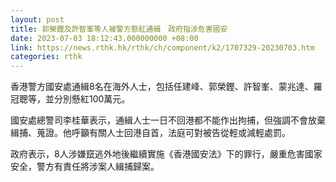 ```yaml
---
layout: post
title: 郭榮鏗及許智峯等人被警方懸紅通緝　政府指涉危害國安
date: 2023-07-03 18:12:43.000000000 +08:00
link: https://news.rthk.hk/rthk/ch/component/k2/1707329-20230703.htm
categories: rthk
---
```


香港警方國安處通緝8名在海外人士，包括任建峰、郭榮鏗、許智峯、蒙兆達、羅冠聰等，並分別懸紅100萬元。

國安處總警司李桂華表示，通緝人士一日不回港都不能作出拘捕，但強調不會放棄緝捕、蒐證。他呼籲有關人士回港自首，法庭可對被告從輕或減輕處罰。

政府表示，8人涉嫌竄逃外地後繼續實施《香港國安法》下的罪行，嚴重危害國家安全，警方有責任將涉案人緝捕歸案。
